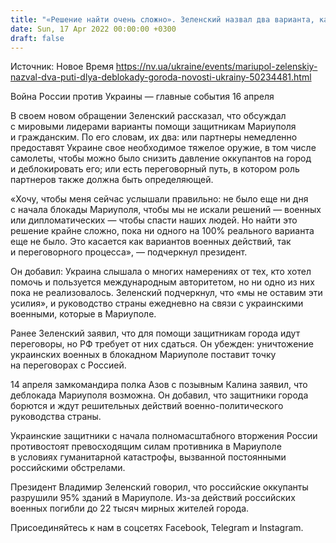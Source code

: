 ```yaml
---
title: "«Решение найти очень сложно». Зеленский назвал два варианта, как Запад может помочь с деблокадой Мариуполя"
date: Sun, 17 Apr 2022 00:00:00 +0300
draft: false
---
```

Источник: Новое Время https://nv.ua/ukraine/events/mariupol-zelenskiy-nazval-dva-puti-dlya-deblokady-goroda-novosti-ukrainy-50234481.html


Война России против Украины — главные события 16 апреля

В своем новом обращении Зеленский рассказал, что обсуждал с мировыми лидерами варианты помощи защитникам Мариуполя и гражданским. По его словам, их два: или партнеры немедленно предоставят Украине свое необходимое тяжелое оружие, в том числе самолеты, чтобы можно было снизить давление оккупантов на город и деблокировать его; или есть переговорный путь, в котором роль партнеров также должна быть определяющей.

«Хочу, чтобы меня сейчас услышали правильно: не было еще ни дня с начала блокады Мариуполя, чтобы мы не искали решений — военных или дипломатических — чтобы спасти наших людей. Но найти это решение крайне сложно, пока ни одного на 100% реального варианта еще не было. Это касается как вариантов военных действий, так и переговорного процесса», — подчеркнул президент.

Он добавил: Украина слышала о многих намерениях от тех, кто хотел помочь и пользуется международным авторитетом, но ни одно из них пока не реализовалось. Зеленский подчеркнул, что «мы не оставим эти усилия», и руководство страны ежедневно на связи с украинскими военными, которые в Мариуполе.

Ранее Зеленский заявил, что для помощи защитникам города идут переговоры, но РФ требует от них сдаться. Он убежден: уничтожение украинских военных в блокадном Мариуполе поставит точку на переговорах с Россией.

14 апреля замкомандира полка Азов с позывным Калина заявил, что деблокада Мариуполя возможна. Он добавил, что защитники города борются и ждут решительных действий военно-политического руководства страны.

Украинские защитники с начала полномасштабного вторжения России противостоят превосходящим силам противника в Мариуполе в условиях гуманитарной катастрофы, вызванной постоянными российскими обстрелами.

Президент Владимир Зеленский говорил, что российские оккупанты разрушили 95% зданий в Мариуполе. Из-за действий российских военных погибли до 22 тысяч мирных жителей города.

Присоединяйтесь к нам в соцсетях Facebook, Telegram и Instagram.

